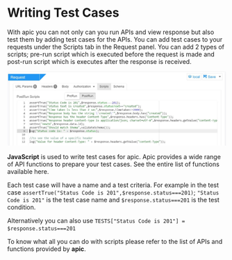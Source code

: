# Writing Test Cases

With apic you can not only can you run APIs and view response but also test them by adding test cases for the APIs. You can add test cases to your requests under the Scripts tab in the Request panel. You can add 2 types of scripts; pre-run script which is executed before the request is made and post-run script which is executes after the response is received.

![](/assets/apic-test-scripts.JPG)

**JavaScript** is used to write test cases for apic. Apic provides a wide range of API functions to prepare your test cases. See the entire list of functions available here.

Each test case will have a name and a test criteria. For example in the test case `assertTrue("Status Code is 201",$response.status===201)`;  `"Status Code is 201"` is the test case name and `$response.status===201` is the test condition.

Alternatively you can also use `TESTS["Status Code is 201"] = $response.status===201`

To know what all you can do with scripts please refer to the list of APIs and functions provided by **apic**.

